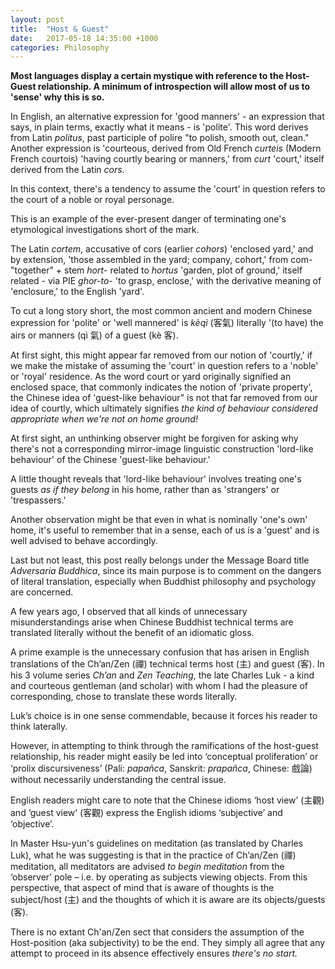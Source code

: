 ```yaml
---
layout: post
title:  "Host & Guest"
date:   2017-05-18 14:35:00 +1000
categories: Philosophy
---
```

**Most languages display a certain mystique with reference to the Host-Guest relationship. A minimum of introspection will allow most of us to 'sense' why this is so.**

In English, an alternative expression for 'good manners' - an expression that says, in plain terms, exactly what it means - is 'polite'. This word derives from Latin *politus*, past participle of polire "to polish, smooth out, clean." Another expression is 'courteous,
derived from Old French *curteis* (Modern French courtois) 'having courtly bearing or manners,' from *curt* 'court,' itself derived from the Latin *cors*.

In this context, there's a tendency to assume the 'court' in question refers to the court of a noble or royal personage.

This is an example of the ever-present danger of terminating one's etymological investigations short of the mark.

The Latin *cortem*, accusative of cors (earlier *cohors*) 'enclosed yard,' and by extension, 'those assembled in the yard; company, cohort,' from com- "together" + stem *hort*- related to *hortus* 'garden, plot of ground,' itself related - via PIE *ghor-to-* 'to grasp, enclose,' with the derivative meaning of 'enclosure,' to the English 'yard'.

To cut a long story short, the most common ancient and modern Chinese expression for
'polite' or 'well mannered' is *kèqì* (客氣) literally '(to have) the airs or manners (qì 氣) of a guest (kè 客).

At first sight, this might appear far removed from our notion of 'courtly,' if we make the mistake of assuming the 'court' in question refers to a 'noble' or 'royal' residence. As the word court or yard originally signified an enclosed space, that commonly indicates the notion of 'private property', the Chinese idea of 'guest-like behaviour" is not that far removed from our idea of courtly, which ultimately signifies *the kind of behaviour considered appropriate when we're not on home ground!*

At first sight, an unthinking observer might be forgiven for asking why there's not a corresponding mirror-image linguistic construction 'lord-like behaviour' of the Chinese 'guest-like behaviour.'

A little thought reveals that 'lord-like behaviour' involves treating one's guests *as if they belong* in his home, rather than as 'strangers' or 'trespassers.'

Another observation might be that even in what is nominally 'one's own' home, it's useful to remember that in a sense, each of us is a 'guest' and is well advised to behave accordingly.

Last but not least, this post really belongs under the Message Board title *Adversaria Buddhica*, since its main purpose is to comment on the dangers of literal translation, especially when Buddhist philosophy and psychology are concerned.

A few years ago, I observed that all kinds of unnecessary misunderstandings arise when Chinese Buddhist technical terms are translated literally without the benefit of an idiomatic gloss.

A prime example is the unnecessary confusion that has arisen in English translations of the Ch’an/Zen (禪) technical terms host (主) and guest (客). In his 3 volume series *Ch’an* and *Zen Teaching*, the late Charles Luk - a kind and courteous gentleman (and scholar) with whom I had the pleasure of corresponding, chose to translate these words literally.

Luk’s choice is in one sense commendable, because it forces his reader to think laterally.

However, in attempting to think through the ramifications of the host-guest relationship, his reader might easily be led into ‘conceptual proliferation’ or ‘prolix discursiveness’ (Pali: *papañca*, Sanskrit: *prapañca*, Chinese: 戲論) without necessarily understanding the central issue.

English readers might care to note that the Chinese idioms ‘host view’ (主觀) and ‘guest view’ (客觀) express the English idioms ‘subjective’ and ‘objective’.

In Master Hsu-yun's guidelines on meditation (as translated by Charles Luk), what he was suggesting is that in the practice of Ch’an/Zen (禪) meditation, all meditators are advised *to begin meditation* from the ‘observer’ pole – i.e. by operating as subjects viewing objects. From this perspective, that aspect of mind that is aware of thoughts is the subject/host (主) and the thoughts of which it is aware are its objects/guests (客).

There is no extant Ch'an/Zen sect that considers the assumption of the Host-position (aka subjectivity) to be the end. They simply all agree that any attempt to proceed in its absence effectively ensures *there's no start.*

